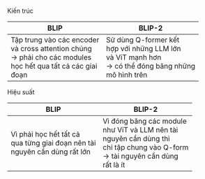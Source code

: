 Kiến trúc 

| BLIP                                                                                                                     | BLIP-2                                                                                                             |
| ------------------------------------------------------------------------------------------------------------------------ | ------------------------------------------------------------------------------------------------------------------ |
| Tập trung vào các encoder<br>và cross attention chúng<br>-> phải cho các modules <br>học hết qua tất cả các giai<br>đoạn | Sử dùng Q-former kết<br>hợp với những LLM lớn<br>và ViT mạnh hơn <br>-> có thể đóng băng những<br>mô hình trên<br> |
Hiệu suất

| BLIP                                                                             | BLIP-2                                                                                                                                        |
| -------------------------------------------------------------------------------- | --------------------------------------------------------------------------------------------------------------------------------------------- |
| Vì phải học hết tất cả <br>qua từng giai đoạn nên tài<br>nguyên cần dùng rất lớn | Vì đóng băng các module<br>như ViT và LLM nên tài<br>nguyên cần dùng thì <br>chỉ tập chung vào Q-form<br>-> tài nguyên cần dùng <br>rất là ít |

